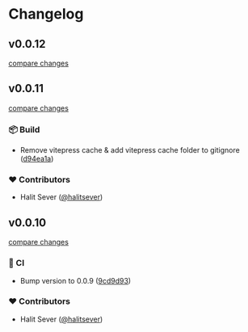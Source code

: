 # Changelog

## v0.0.12

[compare changes](https://github.com/halitsever/nest-cloudflare-turnstile/compare/v0.0.11...v0.0.12)

## v0.0.11

[compare changes](https://github.com/halitsever/nest-cloudflare-turnstile/compare/v0.0.10...v0.0.11)

### 📦 Build

- Remove vitepress cache & add vitepress cache folder to gitignore ([d94ea1a](https://github.com/halitsever/nest-cloudflare-turnstile/commit/d94ea1a))

### ❤️ Contributors

- Halit Sever ([@halitsever](http://github.com/halitsever))

## v0.0.10

[compare changes](https://github.com/halitsever/nest-cloudflare-turnstile/compare/0.0.9...v0.0.10)

### 🤖 CI

- Bump version to 0.0.9 ([9cd9d93](https://github.com/halitsever/nest-cloudflare-turnstile/commit/9cd9d93))

### ❤️ Contributors

- Halit Sever ([@halitsever](http://github.com/halitsever))
